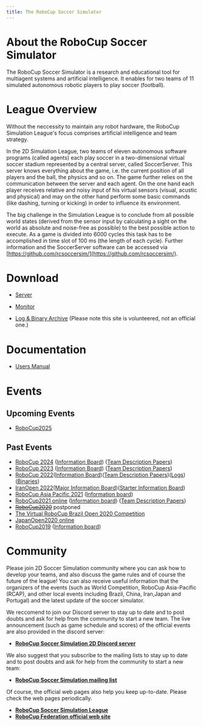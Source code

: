 ```yaml
---
title: The RoboCup Soccer Simulator
---
```


# About the RoboCup Soccer Simulator

The RoboCup Soccer Simulator is a research and educational tool for
multiagent systems and artificial intelligence. It enables for two
teams of 11 simulated autonomous robotic players to play soccer
(football).


# League Overview

Without the neccessity to maintain any robot hardware, the RoboCup
Simulation League's focus comprises artificial intelligence and team
strategy.

In the 2D Simulation League, two teams of eleven autonomous software
programs (called agents) each play soccer in a two-dimensional virtual
soccer stadium represented by a central server, called
SoccerServer. This server knows everything about the game, i.e. the
current position of all players and the ball, the physics and so
on. The game further relies on the communication between the server
and each agent. On the one hand each player receives relative and
noisy input of his virtual sensors (visual, acustic and physical) and
may on the other hand perform some basic commands (like dashing,
turning or kicking) in order to influence its environment.

The big challenge in the Simulation League is to conclude from all
possible world states (derived from the sensor input by calculating a
sight on the world as absolute and noise-free as possible) to the best
possible action to execute. As a game is divided into 6000 cycles this
task has to be accomplished in time slot of 100 ms (the length of each
cycle). Further information and the SoccerServer software can be
accessed via [https://github.com/rcsoccersim/](https://github.com/rcsoccersim/).


# Download

- [Server](https://github.com/rcsoccersim/rcssserver/releases)
- [Monitor](https://github.com/rcsoccersim/rcssmonitor/releases)

- [Log & Binary Archive](https://archive.robocup.info/Soccer/Simulation/2D/) (Please note this site is volunteered, not an official one.)

# Documentation

- [Users Manual](https://rcsoccersim.readthedocs.io/)


# Events

## Upcoming Events
  - [RoboCup2025](https://2025.robocup.org/)

## Past Events
  - [RoboCup 2024](https://2024.robocup.org/) ([Information Board](https://docs.google.com/document/d/1LZI8iDtDIxBufzyQpeKdrYMLOe_qbWMZ3VlWmxIGV-Y/edit?usp=sharing)) ([Team Description Papers](./robocup2024/TDP/index.md))
  - [RoboCup 2023](https://2023.robocup.org/) ([Information Board](https://docs.google.com/document/d/1cTkWiUoDbj9lIQBSaObfzY2TfyoFIf4I0ViokpEC0NU/edit?usp=sharing)) ([Team Description Papers](./robocup2023/TDP/index.md))
  - [RoboCup 2022](https://2022.robocup.org/)([Information Board](https://docs.google.com/document/d/1mP4SHTXTgdkruqdR7llE3jNgcOpjlB1-N-zHoGmsx0I/edit?usp=sharing))([Team Description Papers](./robocup2022/TDP/index.md))([Logs](https://drive.google.com/drive/folders/109Vjif6GmYswQw3B9edYK-HELCigzKk8?usp=sharing))([Binaries](https://drive.google.com/drive/folders/1DhqovuqXBKZ1YNFvkmXn4hfiIopj4DOe?usp=sharing))
  - [IranOpen 2022](http://iranopenrobocup.ir/)([Major Information
    Board](https://docs.google.com/document/d/1maHc0JDC3UpwaHXjVX6OfWvQbx4CJlrzEz4uPr2zpjA/edit?usp=sharing))([Starter
    Information Board](https://docs.google.com/document/d/1nHRUk_lDFsd7pD4iyuubOKA_BuF31TPzqf6JR_G933o/edit?usp=sharing))
  - [RoboCup Asia Pacific 2021](https://2021.robocupap.org/eng/index.html) ([Information board](https://docs.google.com/document/d/1eJGe3B4d-nGcAER82PhEUQ0Jpg3JWbnE3nM0fwnDSL0/edit?usp=sharing))
  - [RoboCup2021 online](https://2021.robocup.org/) ([Information board](https://docs.google.com/document/d/18FbbsghP-4K5P_G2hUpANdibdUzqepqLAmdL2jZ_FMM/edit?usp=sharing)) ([Team Description Papers](./robocup2021/TDP/))
  - ~~[RoboCup2020](https://ssim.robocup.org/soccer-simulation-2d/2d-competition/2020-2/call-for-participation/)~~ postponed
  - [The Virtual RoboCup Brazil Open 2020 Competition](http://www.cbrobotica.org/)
  - [JapanOpen2020 online](https://docs.google.com/document/d/1lzh7coqRM1kHWJxnlr-tGMDMC5WFsxUDHPQoZS7m630/edit?usp=sharing)
  - [RoboCup2019](./robocup2019/) ([Information board](https://docs.google.com/document/d/1BNe1-sV_5-AZvmM9SAc4TQwgX4_jbwIenl0QnEGUOyY/edit?usp=sharing))

<!--
- Past Events
  - RoboCup2018
  - RoboCup2017
  - ...
-->

# Community

Please join 2D Soccer Simulation community where you can ask how to develop your teams, and also discuss the game rules and of course the future of the league!
You can also receive useful information that the organizers of the events (such as World Competition, RoboCup Asia-Pacific (RCAP), and other local events including Brazil, China, Iran,Japan and Portugal) and the latest update of the soccer simulator.

We reccomend to join our Discord server to stay up to date and to post doubts and ask for help from the community to start a new team.
The live announcement (such as game schedule and scores) of the official events are also provided in the discord server:

- **[RoboCup Soccer Simulation 2D Discord server](https://discord.gg/yFxkCcatGe)**

We also suggest that you subscribe to the mailing lists to stay up to date and to post doubts and ask for help from the community to start a new team:

- **[RoboCup Soccer Simulation mailing list](https://lists.robocup.org/mm/lists/robocup-sim.lists.robocup.org/)**

Of course, the official web pages also help you keep up-to-date.
Please check the web pages periodically.

- **[RoboCup Soccer Simulation League](https://ssim.robocup.org/)**
- **[RoboCup Federation official web site](https://www.robocup.org/)**
